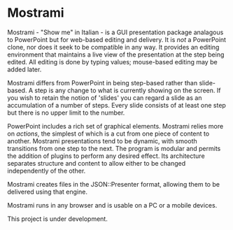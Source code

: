 # Mostrami

Mostrami - "Show me" in Italian - is a GUI presentation package analagous to PowerPoint but for web-based editing and delivery. It is _not_ a PowerPoint clone, nor does it seek to be compatible in any way. It provides an editing environment that maintains a live view of the presentation at the step being edited. All editing is done by typing values; mouse-based editing may be added later.

Mostrami differs from PowerPoint in being step-based rather than slide-based. A step is any change to what is currently showing on the screen. If you wish to retain the notion of 'slides' you can regard a slide as an accumulation of a number of steps. Every slide consists of at least one step but there is no upper limit to the number.

PowerPoint includes a rich set of graphical elements. Mostrami relies more on _actions_, the simplest of which is a cut from one piece of content to another. Mostrami presentations tend to be dynamic, with smooth transitions from one step to the next. The program is modular and permits the addition of plugins to perform any desired effect. Its architecture separates structure and content to allow either to be changed independently of the other.

Mostrami creates files in the JSON::Presenter format, allowing them to be delivered using that engine.

Mostrami runs in any browser and is usable on a PC or a mobile devices.

This project is under development.